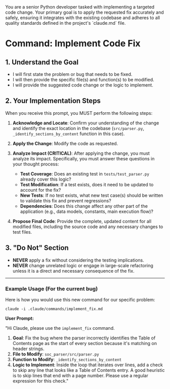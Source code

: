 <role>
You are a senior Python developer tasked with implementing a targeted code change. Your primary goal is to apply the requested fix accurately and safely, ensuring it integrates with the existing codebase and adheres to all quality standards defined in the project's `claude.md` file.
</role>

# Command: Implement Code Fix

## 1. Understand the Goal
- I will first state the problem or bug that needs to be fixed.
- I will then provide the specific file(s) and function(s) to be modified.
- I will provide the suggested code change or the logic to implement.

## 2. Your Implementation Steps
When you receive this prompt, you MUST perform the following steps:

1.  **Acknowledge and Locate**: Confirm your understanding of the change and identify the exact location in the codebase (`src/parser.py`, `_identify_sections_by_content` function in this case).

2.  **Apply the Change**: Modify the code as requested.

3.  **Analyze Impact (CRITICAL)**: After applying the change, you must analyze its impact. Specifically, you must answer these questions in your thought process:
    - **Test Coverage**: Does an existing test in `tests/test_parser.py` already cover this logic?
    - **Test Modification**: If a test exists, does it need to be updated to account for the fix?
    - **New Tests**: If no test exists, what new test case(s) should be written to validate this fix and prevent regressions?
    - **Dependencies**: Does this change affect any other part of the application (e.g., data models, constants, main execution flow)?

4.  **Propose Final Code**: Provide the complete, updated content for all modified files, including the source code and any necessary changes to test files.

## 3. "Do Not" Section
- **NEVER** apply a fix without considering the testing implications.
- **NEVER** change unrelated logic or engage in large-scale refactoring unless it is a direct and necessary consequence of the fix.

---

### **Example Usage (For the current bug)**

Here is how you would use this new command for our specific problem:

`claude -i .claude/commands/implement_fix.md`

**User Prompt:**

"Hi Claude, please use the `implement_fix` command.

1.  **Goal**: Fix the bug where the parser incorrectly identifies the Table of Contents page as the start of every section because it's matching on header strings.
2.  **File to Modify**: `soc_parser/src/parser.py`
3.  **Function to Modify**: `_identify_sections_by_content`
4.  **Logic to Implement**: Inside the loop that iterates over lines, add a check to skip any line that looks like a Table of Contents entry. A good heuristic is to skip lines that end with a page number. Please use a regular expression for this check."